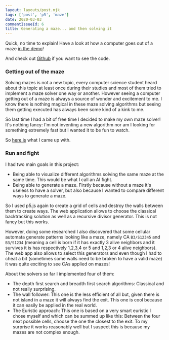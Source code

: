 ```yaml
---
layout: layouts/post.njk
tags: ['post', 'p5', 'maze']
date: 2020-03-03
commentIssueId: 6
title: Generating a maze... and then solving it
---
```


Quick, no time to explain! Have a look at how a computer goes out of a maze [in the demo](https://statox.github.io/p5-maze/)!

And check out [Github](https://github.com/statox/p5-maze/) if you want to see the code.

### Getting out of the maze

Solving mazes is not a new topic, every computer science student heard about this topic at least once during their studies and most of them tried to implement a maze solver one way or another. However seeing a computer getting out of a maze is always a source of wonder and excitement to me. I know there is nothing magical in these maze solving algorithms but seeing them getting executed has always been some kind of a kink to me.

So last time I had a bit of free time I decided to make my own maze solver! It's nothing fancy: I'm not inventing a new algorithm nor am I looking for something extremely fast but I wanted it to be fun to watch.

So [here is](https://statox.github.io/p5-maze/) what I came up with.

### Run and fight

I had two main goals in this project:

- Being able to visualize different algorithms solving the same maze at the same time. This would be what I call an AI fight.
- Being able to generate a maze. Firstly because without a maze it's useless to have a solver, but also because I wanted to compare different ways to generate a maze.

So I used p5.js again to create a grid of cells and destroy the walls between them to create ways. The web application allows to choose the classical backtracking solution as well as a recursive divisor generator. This is not fancy but this works.

However, doing some researched I also discovered that some cellular automata generate patterns looking like a maze, namely CA `B3/S12345` and `B3/S1234` (meaning a cell is born if it has exactly 3 alive neighbors and it survives it is has respectively 1,2,3,4 or 5 and 1,2,3 or 4 alive neighbors). The web app also allows to select this generators and even though I had to cheat a bit (sometimes some walls need to be broken to have a valid maze) it was quite exciting to see CAs applied on mazes!

About the solvers so far I implemented four of them:

- The depth first search and breadth first search algorithms: Classical and not really surprising.
- The wall follower: This one is the less efficient of all but, given there is not island in a maze it will always find the exit. This one is cool because it can easily be applied in the real world.
- The Euristic approach: This one is based on a very smart euristic I chose myself and which can be summed up like this: Between the four next possible cells, choose the one the closest to the exit. To my surprise it works reasonably well but I suspect this is because my mazes are not complex enough.
